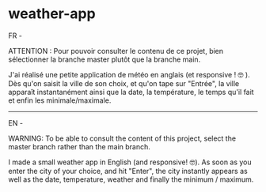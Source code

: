 # weather-app

FR -

ATTENTION : Pour pouvoir consulter le contenu de ce projet, bien sélectionner la branche master plutôt que la branche main.

J'ai réalisé une petite application de météo en anglais (et responsive ! 🤓 ). Dès qu'on saisit la ville de son choix, et qu'on tape sur "Entrée", la ville apparaît instantanément ainsi que la date, la température, le temps qu'il fait et enfin les minimale/maximale.

__________

EN -

WARNING: To be able to consult the content of this project, select the master branch rather than the main branch.

I made a small weather app in English (and responsive! 🤓). As soon as you enter the city of your choice, and hit "Enter", the city instantly appears as well as the date, temperature, weather and finally the minimum / maximum.
